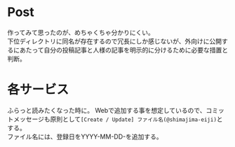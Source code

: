 # Post
作ってみて思ったのが、めちゃくちゃ分かりにくい。
<br>下位ディレクトリに同名が存在するので冗長にしか感じないが、外向けに公開するにあたって自分の投稿記事と人様の記事を明示的に分けるために必要な措置と判断。

# 各サービス
ふらっと読みたくなった時に。
Webで追加する事を想定しているので、コミットメッセージも原則として`[Create / Update] ファイル名(@shimajima-eiji)`とする。
<br>ファイル名には、登録日をYYYY-MM-DD-を追加する。

